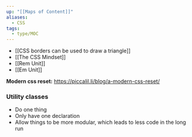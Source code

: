 ```yaml
---
up: "[[Maps of Content]]"
aliases:
  - CSS
tags:
  - type/MOC
---
```


- [[CSS  borders can be used to draw a triangle]]
- [[The CSS Mindset]]
- [[Rem Unit]]
- [[Em Unit]]

**Modern css reset:** https://piccalil.li/blog/a-modern-css-reset/

### Utility classes
- Do one thing 
- Only have one declaration
- Allow things to be more modular, which leads to less code in the long run
